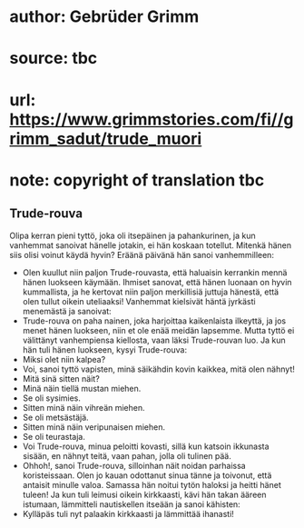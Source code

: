 # author: Gebrüder Grimm
# source: tbc
# url: https://www.grimmstories.com/fi//grimm_sadut/trude_muori
# note: copyright of translation tbc

## Trude-rouva 

Olipa kerran pieni tyttö, joka oli itsepäinen ja pahankurinen, ja kun
vanhemmat sanoivat hänelle jotakin, ei hän koskaan totellut. Mitenkä
hänen siis olisi voinut käydä hyvin? Eräänä päivänä hän sanoi
vanhemmilleen:
- Olen kuullut niin paljon Trude-rouvasta, että haluaisin kerrankin
mennä hänen luokseen käymään. Ihmiset sanovat, että hänen luonaan on
hyvin kummallista, ja he kertovat niin paljon merkillisiä juttuja
hänestä, että olen tullut oikein uteliaaksi!
Vanhemmat kielsivät häntä jyrkästi menemästä ja sanoivat:
- Trude-rouva on paha nainen, joka harjoittaa kaikenlaista ilkeyttä, ja
jos menet hänen luokseen, niin et ole enää meidän lapsemme.
Mutta tyttö ei välittänyt vanhempiensa kiellosta, vaan läksi
Trude-rouvan luo. Ja kun hän tuli hänen luokseen, kysyi Trude-rouva:
- Miksi olet niin kalpea?
- Voi, sanoi tyttö vapisten, minä säikähdin kovin kaikkea, mitä olen
nähnyt!
- Mitä sinä sitten näit?
- Minä näin tiellä mustan miehen.
- Se oli sysimies.
- Sitten minä näin vihreän miehen.
- Se oli metsästäjä.
- Sitten minä näin veripunaisen miehen.
- Se oli teurastaja.
- Voi Trude-rouva, minua peloitti kovasti, sillä kun katsoin ikkunasta
sisään, en nähnyt teitä, vaan pahan, jolla oli tulinen pää.
- Ohhoh!, sanoi Trude-rouva, silloinhan näit noidan parhaissa
koristeissaan. Olen jo kauan odottanut sinua tänne ja toivonut, että
antaisit minulle valoa.
Samassa hän noitui tytön haloksi ja heitti hänet tuleen! Ja kun tuli
leimusi oikein kirkkaasti, kävi hän takan ääreen istumaan, lämmitteli
nautiskellen itseään ja sanoi kähisten:
- Kylläpäs tuli nyt palaakin kirkkaasti ja lämmittää ihanasti!
